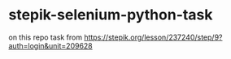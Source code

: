# stepik-selenium-python-task
on this repo task from https://stepik.org/lesson/237240/step/9?auth=login&unit=209628
